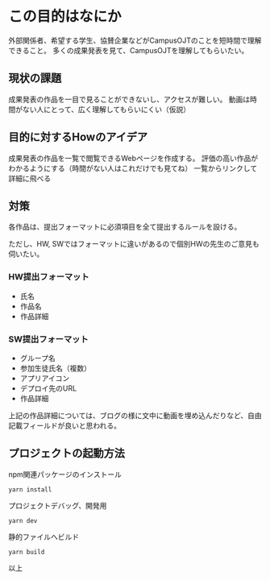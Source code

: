 # この目的はなにか

外部関係者、希望する学生、協賛企業などがCampusOJTのことを短時間で理解できること。
多くの成果発表を見て、CampusOJTを理解してもらいたい。

## 現状の課題

成果発表の作品を一目で見ることができないし、アクセスが難しい。
動画は時間がない人にとって、広く理解してもらいにくい（仮説）

## 目的に対するHowのアイデア

成果発表の作品を一覧で閲覧できるWebページを作成する。
評価の高い作品がわかるようにする（時間がない人はこれだけでも見てね）
一覧からリンクして詳細に飛べる

## 対策

各作品は、提出フォーマットに必須項目を全て提出するルールを設ける。

ただし、HW, SWではフォーマットに違いがあるので個別HWの先生のご意見も伺いたい。

### HW提出フォーマット

- 氏名
- 作品名
- 作品詳細

### SW提出フォーマット

- グループ名
- 参加生徒氏名（複数）
- アプリアイコン
- デプロイ先のURL
- 作品詳細

上記の作品詳細については、ブログの様に文中に動画を埋め込んだりなど、自由記載フィールドが良いと思われる。

## プロジェクトの起動方法

npm関連パッケージのインストール

`yarn install`

プロジェクトデバッグ、開発用

`yarn dev`

静的ファイルへビルド

`yarn build`

以上
